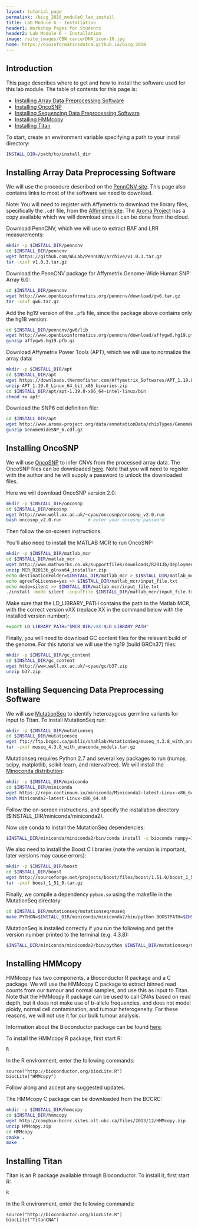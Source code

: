 ```yaml
---
layout: tutorial_page
permalink: /bicg_2018_module6_lab_install
title: Lab Module 6 - Installation
header1: Workshop Pages for Students
header2: Lab Module 6 - Installation
image: /site_images/CBW_cancerDNA_icon-16.jpg
home: https://bioinformaticsdotca.github.io/bicg_2018
---
```


## Introduction

This page describes where to get and how to install the software used for this lab module. The table of contents for this page is:

* [Installing Array Data Preprocessing Software](#installing-array-data-preprocessing-software)
* [Installing OncoSNP](#installing-oncosnp)
* [Installing Sequencing Data Preprocessing Software](#installing-sequencing-data-preprocessing-software)
* [Installing HMMcopy](#installing-hmmcopy)
* [Installing Titan](#installing-titan)

To start, create an environment variable specifying a path to your install directory:
~~~bash
INSTALL_DIR=/path/to/install_dir
~~~

## Installing Array Data Preprocessing Software

We will use the procedure described on the [PennCNV site](http://www.openbioinformatics.org/penncnv/penncnv_tutorial_affy_gw6.html). This page also contains links to most of the software we need to download.

Note: You will need to register with Affymetrix to download the library files, specifically the `.cdf` file, from the [Affimetrix site](http://www.affymetrix.com/support/technical/byproduct.affx?product=genomewidesnp_6). The [Aroma Project](http://www.aroma-project.org) has a copy available which we will download since it can be done from the cloud.

Download PennCNV, which we will use to extract BAF and LRR measurements:
~~~bash
mkdir -p $INSTALL_DIR/penncnv
cd $INSTALL_DIR/penncnv
wget https://github.com/WGLab/PennCNV/archive/v1.0.3.tar.gz
tar -xzvf v1.0.3.tar.gz
~~~

Download the PennCNV package for Affymetrix Genome-Wide Human SNP Array 6.0:
~~~bash
cd $INSTALL_DIR/penncnv
wget http://www.openbioinformatics.org/penncnv/download/gw6.tar.gz
tar -xzvf gw6.tar.gz
~~~

Add the hg19 version of the `.pfb` file, since the package above contains only the hg18 version:
~~~bash
cd $INSTALL_DIR/penncnv/gw6/lib
wget http://www.openbioinformatics.org/penncnv/download/affygw6.hg19.pfb.gz
gunzip affygw6.hg19.pfb.gz
~~~

Download Affymetrix Power Tools (APT), which we will use to normalize the array data:
~~~bash
mkdir -p $INSTALL_DIR/apt
cd $INSTALL_DIR/apt
wget https://downloads.thermofisher.com/Affymetrix_Softwares/APT_1.19.0_Linux_64_bit_x86_binaries.zip
unzip APT_1.19.0_Linux_64_bit_x86_binaries.zip
cd $INSTALL_DIR/apt/apt-1.19.0-x86_64-intel-linux/bin
chmod +x apt*
~~~

Download the SNP6 cel definition file:
~~~bash
cd $INSTALL_DIR/apt
wget http://www.aroma-project.org/data/annotationData/chipTypes/GenomeWideSNP_6/GenomeWideSNP_6.cdf.gz
gunzip GenomeWideSNP_6.cdf.gz
~~~

## Installing OncoSNP

We will use [OncoSNP](https://sites.google.com/site/oncosnp/) to infer CNVs from the processed array data. The OncoSNP files can be downloaded [here](https://sites.google.com/site/oncosnp/user-guide/downloads). Note that you will need to register with the author and he will supply a password to unlock the downloaded files.

Here we will download OncoSNP version 2.0:
~~~bash
mkdir -p $INSTALL_DIR/oncosnp
cd $INSTALL_DIR/oncosnp
wget http://www.well.ox.ac.uk/~cyau/oncosnp/oncosnp_v2.0.run
bash oncosnp_v2.0.run          # enter your oncosnp password
~~~

Then follow the on-screen instructions. 

You'll also need to install the MATLAB MCR to run OncoSNP:

~~~bash
mkdir -p $INSTALL_DIR/matlab_mcr
cd $INSTALL_DIR/matlab_mcr
wget http://www.mathworks.co.uk/supportfiles/downloads/R2013b/deployment_files/R2013b/installers/glnxa64/MCR_R2013b_glnxa64_installer.zip
unzip MCR_R2013b_glnxa64_installer.zip
echo destinationFolder=$INSTALL_DIR/matlab_mcr > $INSTALL_DIR/matlab_mcr/input_file.txt
echo agreeToLicense=yes >> $INSTALL_DIR/matlab_mcr/input_file.txt
echo mode=silent >> $INSTALL_DIR/matlab_mcr/input_file.txt
./install -mode silent -inputFile $INSTALL_DIR/matlab_mcr/input_file.txt

~~~

Make sure that the LD_LIBRARY_PATH contains the path to the Matlab MCR, with the correct version vXX (replace XX in the command below with the installed version number):

~~~bash
export LD_LIBRARY_PATH="$MCR_DIR/vXX:$LD_LIBRARY_PATH"
~~~

Finally, you will need to download GC content files for the relevant build of the genome. For this tutorial we will use the hg19 (build GRCh37) files:

~~~bash
mkdir -p $INSTALL_DIR/gc_content
cd $INSTALL_DIR/gc_content
wget http://www.well.ox.ac.uk/~cyau/gc/b37.zip
unzip b37.zip
~~~

## Installing Sequencing Data Preprocessing Software

We will use [MutationSeq](https://bitbucket.org/shahlabbcca/mutationseq) to identify heterozygous germline variants for input to Titan. To install MutationSeq run:
~~~bash
mkdir -p $INSTALL_DIR/mutationseq
cd $INSTALL_DIR/mutationseq
wget ftp://ftp.bcgsc.ca/public/shahlab/MutationSeq/museq_4.3.8_with_anaconda_models.tar.gz
tar -zxvf museq_4.3.8_with_anaconda_models.tar.gz
~~~

Mutationseq requires Python 2.7 and several key packages to run (numpy, scipy, matplotlib, scikit-learn, and intervaltree). We will install the [Minoconda distribution](https://conda.io/miniconda.html):

~~~bash
mkdir -p $INSTALL_DIR/miniconda
cd $INSTALL_DIR/miniconda
wget https://repo.continuum.io/miniconda/Miniconda2-latest-Linux-x86_64.sh
bash Miniconda2-latest-Linux-x86_64.sh
~~~

Follow the on-screen instructions, and specify the installation directory ($INSTALL_DIR/miniconda/miniconda2). 

Now use conda to install the MutationSeq dependencies:
~~~bash
$INSTALL_DIR/miniconda/miniconda2/bin/conda install -c bioconda numpy=1.7.1 scipy=0.12.0 scikit-learn=0.13.1 matplotlib=1.2.1 intervaltree
~~~

We also need to install the Boost C libraries (note the version is important, later versions may cause errors):
~~~bash
mkdir -p $INSTALL_DIR/boost
cd $INSTALL_DIR/boost
wget http://sourceforge.net/projects/boost/files/boost/1.51.0/boost_1_51_0.tar.gz
tar -zxvf boost_1_51_0.tar.gz
~~~

Finally, we compile a dependency `pybam.so` using the makefile in the MutationSeq directory:
~~~bash
cd $INSTALL_DIR/mutationseq/mutationseq/museq
make PYTHON=$INSTALL_DIR/miniconda/miniconda2/bin/python BOOSTPATH=$INSTALL_DIR/boost/boost_1_51_0 -B
~~~

MutationSeq is installed correctly if you run the following and get the version number printed to the terminal (e.g. 4.3.8):
~~~bash
$INSTALL_DIR/miniconda/miniconda2/bin/python $INSTALL_DIR/mutationseq/mutationseq/museq/classify.py --version
~~~

## Installing HMMcopy

HMMcopy has two components, a Bioconductor R package and a C package. We will use the HMMcopy C package to extract binned read counts from our tumour and normal samples, and use this as input to Titan. Note that the HMMcopy R package can be used to call CNAs based on read depth, but it does not make use of b-allele frequencies, and does not model ploidy, normal cell contamination, and tumour heterogeneity. For these reasons, we will not use it for our bulk tumour analysis.

Information about the Bioconductor package can be found [here](http://bioconductor.org/packages/release/bioc/html/HMMcopy.html).

To install the HMMcopy R package, first start R:

~~~bash
R
~~~

In the R environment, enter the following commands:

~~~
source("http://bioconductor.org/biocLite.R")
biocLite("HMMcopy")
~~~

Follow along and accept any suggested updates.

The HMMcopy C package can be downloaded from the BCCRC:

~~~bash
mkdir -p $INSTALL_DIR/hmmcopy
cd $INSTALL_DIR/hmmcopy
wget http://compbio-bccrc.sites.olt.ubc.ca/files/2013/12/HMMcopy.zip
unzip HMMcopy.zip
cd HMMcopy
cmake .
make
~~~

## Installing Titan

Titan is an R package available through Bioconductor. To install it, first start R:

~~~bash
R
~~~

In the R environment, enter the following commands:

~~~
source("http://bioconductor.org/biocLite.R")
biocLite("TitanCNA")
~~~
